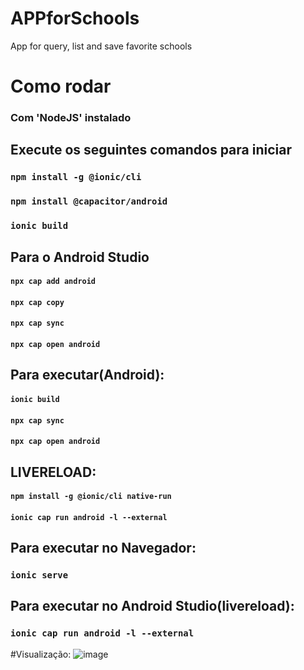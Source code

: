 # APPforSchools
App for query, list and save favorite schools


# Como rodar

### Com 'NodeJS' instalado

## Execute os seguintes comandos para iniciar

### `npm install -g @ionic/cli`
### `npm install @capacitor/android`
### `ionic build`

## Para o Android Studio

#### `npx cap add android`
#### `npx cap copy`
#### `npx cap sync`
#### `npx cap open android`

## Para executar(Android):

#### `ionic build`
#### `npx cap sync`
#### `npx cap open android`

## LIVERELOAD:
#### `npm install -g @ionic/cli native-run`
#### `ionic cap run android -l --external`

## Para executar no Navegador:
### `ionic serve`

## Para executar no Android Studio(livereload):
### `ionic cap run android -l --external`

#Visualização:
![image](https://github.com/fss8/APPforSchools/assets/51828330/dd0312f6-d340-45f7-8e4e-b8daa2966a8e)

